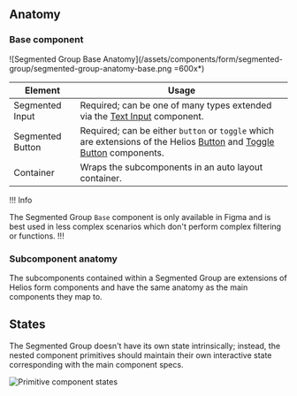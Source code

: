 ## Anatomy

### Base component

![Segmented Group Base Anatomy](/assets/components/form/segmented-group/segmented-group-anatomy-base.png =600x*)

| Element | Usage |
|---------|-------|
| Segmented Input | Required; can be one of many types extended via the [Text Input](/components/form/text-input) component. |
| Segmented Button | Required; can be either `button` or `toggle` which are extensions of the Helios [Button](/components/button) and [Toggle Button](/components/dropdown#toggle) components. |
| Container | Wraps the subcomponents in an auto layout container. |

!!! Info

The Segmented Group `Base` component is only available in Figma and is best used in less complex scenarios which don't perform complex filtering or functions.
!!!

### Subcomponent anatomy

The subcomponents contained within a Segmented Group are extensions of Helios form components and have the same anatomy as the main components they map to.

## States

The Segmented Group doesn't have its own state intrinsically; instead, the nested component primitives should maintain their own interactive state corresponding with the main component specs.

![Primitive component states](/assets/components/form/segmented-group/segmented-group-states.png)